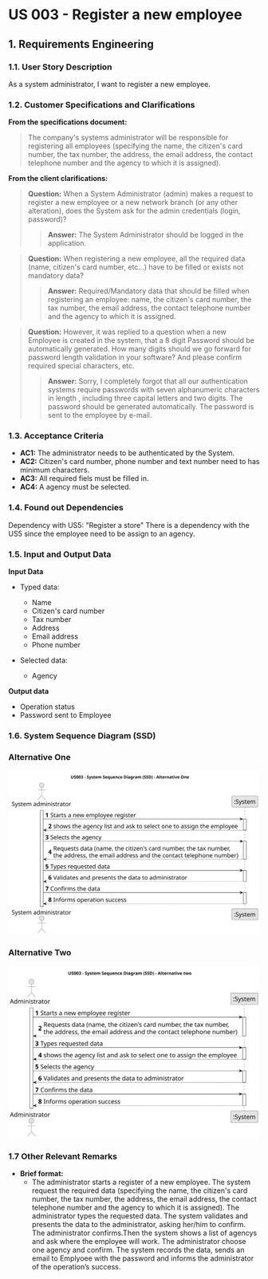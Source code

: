 # US 003 - Register a new employee

## 1. Requirements Engineering


### 1.1. User Story Description


As a system administrator, I want to register a new employee.



### 1.2. Customer Specifications and Clarifications 



**From the specifications document:**

>The company's systems administrator will be responsible for registering all employees (specifying the name, the citizen's card number, the tax number, the address, the email address, the contact telephone number and the agency to which it is assigned).

**From the client clarifications:**

> **Question:**  When a System Administrator (admin) makes a request to register a new employee or a new network branch (or any other alteration), does the System ask for the admin credentials (login, password)?
>
>>**Answer:** The System Administrator should be logged in the application.

> **Question:**  When registering a new employee, all the required data (name, citizen's card number, etc...) have to be filled or exists not mandatory data?
>>**Answer:** Required/Mandatory data that should be filled when registering an employee: name, the citizen's card number, the tax number, the email address, the contact telephone number and the agency to which it is assigned.

> **Question:**  However, it was replied to a question when a new Employee is created in the system, that a 8 digit Password should be automatically generated. How many digits should we go forward for password length validation in your software? And please confirm required special characters, etc.
>>**Answer:** Sorry, I completely forgot that all our authentication systems require passwords with seven alphanumeric characters in length , including three capital letters and two digits. The password should be generated automatically. The password is sent to the employee by e-mail.



### 1.3. Acceptance Criteria

* **AC1:** The administrator needs to be authenticated by the System.
* **AC2:** Citizen's card number, phone number and text number need to has minimum characters.
* **AC3:** All required fiels must be filled in.
* **AC4:** A agency must be selected. 

### 1.4. Found out Dependencies

Dependency with US5: "Register a store" There is a dependency with the US5 since the employee need to be assign to an agency.
### 1.5. Input and Output Data

**Input Data**

* Typed data:
  * Name
  * Citizen's card number
  * Tax number
  * Address
  * Email address
  * Phone number

* Selected data:
  * Agency

**Output data**
* Operation status
* Password sent to Employee


### 1.6. System Sequence Diagram (SSD)


### Alternative One

![System Sequence Diagram ](svg/us003-system-sequence-diagram-alternative-one.svg)

### Alternative Two

![System Sequence Diagram ](svg/us003-system-sequence-diagram-alternative-two.svg)



### 1.7 Other Relevant Remarks

* **Brief format:**
  * The administrator starts a register of a new employee. The system request the required data  (specifying the name, the
    citizen's card number, the tax number, the address, the email address, the contact telephone number and the agency to
    which it is assigned). The administrator types the requested data. The system validates and presents the data to the
    administrator, asking her/him to confirm. The administrator confirms.Then the system shows a list of agencys and ask where the employee will work. The administrator choose one agency and confirm. The system records the data, sends an email to Emplyoee with the password and informs the
    administrator of the operation’s success.

